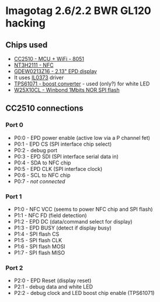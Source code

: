 # Imagotag 2.6/2.2 BWR GL120 hacking

## Chips used

- [CC2510 - MCU + WiFi - 8051](../../raw/master/doc/cc2510.pdf)
- [NT3H2111 - NFC](../../raw/master/doc/NT3H2111_2211.pdf)
- [GDEW0213Z16 - 2.13" EPD display](../../raw/master/doc/GDEW0213Z16.pdf)
- It uses [IL0373](../../raw/master/doc/IL0373.pdf) driver
- [TPS61071 - boost converter](../../raw/master/doc/tps61071.pdf) - used (only?) for white LED 
- [W25X10CL - Winbond 1Mbits NOR SPI flash](../../raw/master/doc/w25x10cl.pdf)

## CC2510 connections

### Port 0
- P0:0 - EPD power enable (active low via a P channel fet)
- P0:1 - EPD CS (SPI interface chip select)
- P0:2 - debug port
- P0:3 - EPD SDI (SPI interface serial data in)
- P0:4 - SDA to NFC chip
- P0:5 - EPD CLK (SPI interface clock)
- P0:6 - SCL to NFC chip
- P0:7 - *not connected*

### Port 1
- P1:0 - NFC VCC (seems to power NFC chip and SPI flash)
- P1:1 - NFC FD (field detection)
- P1:2 - EPD DC (data/command select for display)
- P1:3 - EPD BUSY (detect if display busy)
- P1:4 - SPI flash CS 
- P1:5 - SPI flash CLK
- P1:6 - SPI flash MOSI
- P1:7 - SPI flash MISO

### Port 2
- P2:0 - EPD Reset (display reset)
- P2:1 - debug data and white LED
- P2:2 - debug clock and LED boost chip enable (TPS61071)
